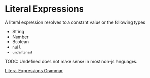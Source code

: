 # Literal Expressions

A literal expression resolves to a constant value or the following types

- String
- Number
- Boolean
- `null`
- `undefined`

TODO: Undefined does not make sense in most non-js languages.

[Literal Expressions Grammar](../handlebars.grammar#LiteralExpressions)

[](./literal-string.hb-spec.json)
